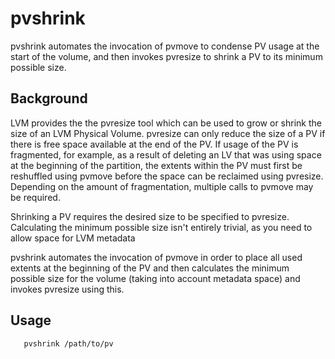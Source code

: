 # pvshrink

pvshrink automates the invocation of pvmove to condense PV usage at the start
of the volume, and then invokes pvresize to shrink a PV to its minimum possible
size.

## Background 

LVM provides the the pvresize tool which can be used to grow or shrink the size
of an LVM Physical Volume.  pvresize can only reduce the size of a PV if
there is free space available at the end of the PV.  If usage of the PV is
fragmented, for example, as a result of deleting an LV that was using space at
the beginning of the partition, the extents within the PV must first be
reshuffled using pvmove before the space can be reclaimed using pvresize.
Depending on the amount of fragmentation, multiple calls to pvmove may be
required.

Shrinking a PV requires the desired size to be specified to pvresize.
Calculating the minimum possible size isn't entirely trivial, as you need to
allow space for LVM metadata 

pvshrink automates the invocation of pvmove in order to place all used extents
at the beginning of the PV and then calculates the minimum possible size for
the volume (taking into account metadata space) and invokes pvresize using
this.

## Usage

```
   pvshrink /path/to/pv
```  
   
